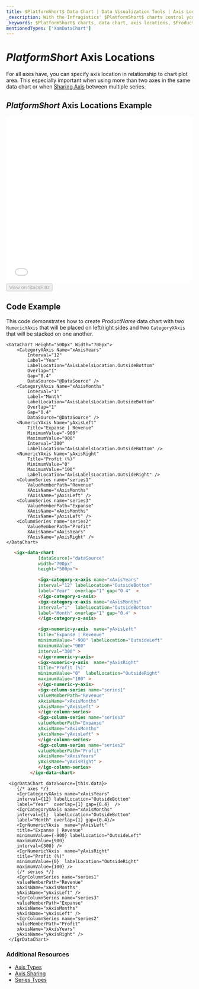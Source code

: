 ```yaml
---
title: $PlatformShort$ Data Chart | Data Visualization Tools | Axis Location | Infragistics
_description: With the Infragistics' $PlatformShort$ charts control you can specify axis location in relation to the chart plot area. Create a $ProductName$ graph with two axis!
_keywords: $PlatformShort$ charts, data chart, axis locations, $ProductName$, Infragistics
mentionedTypes: ['XamDataChart']
---
```

# $PlatformShort$ Axis Locations

 For all axes have, you can specify axis location in relationship to chart plot area. This especially important when using more than two axes in the same data chart or when [Sharing Axis](data-chart-axis-sharing.md) between multiple series.


## $PlatformShort$ Axis Locations Example

<div class="sample-container loading" style="height: 450px">
    <iframe id="data-chart-axis-locations-iframe" src='{environment:dvDemosBaseUrl}/charts/data-chart-axis-locations' width="100%" height="100%" seamless frameBorder="0" onload="onXPlatSampleIframeContentLoaded(this);"></iframe>
</div>
<div>
    <button data-localize="stackblitz" disabled class="stackblitz-btn" data-iframe-id="data-chart-axis-locations-iframe" data-demos-base-url="{environment:dvDemosBaseUrl}">View on StackBlitz
    </button>
<sample-button src="charts/data-chart/axis-locations"></sample-button>

</div>

<div class="divider--half"></div>


## Code Example
This code demonstrates how to create $ProductName$ data chart with two `NumericYAxis` that will be placed on left/right sides and two `CategoryXAxis` that will be stacked on one another.

```razor
<DataChart Height="500px" Width="700px">
    <CategoryXAxis Name="xAxisYears"
        Interval="12"
        Label="Year"
        LabelLocation="AxisLabelsLocation.OutsideBottom"
        Overlap="1"
        Gap="0.4"
        DataSource="@DataSource" />
    <CategoryXAxis Name="xAxisMonths"
        Interval="1"
        Label="Month"
        LabelLocation="AxisLabelsLocation.OutsideBottom"
        Overlap="1"
        Gap="0.4"
        DataSource="@DataSource" />
    <NumericYAxis Name="yAxisLeft"
        Title="Expanse | Revenue"
        MinimumValue="-900"
        MaximumValue="900"
        Interval="300"
        LabelLocation="AxisLabelsLocation.OutsideBottom" />
    <NumericYAxis Name="yAxisRight"
        Title="Profit (%)"
        MinimumValue="0"
        MaximumValue="100"
        LabelLocation="AxisLabelsLocation.OutsideRight" />
    <ColumnSeries name="series1"
        ValueMemberPath="Revenue"
        XAxisName="xAxisMonths"
        YAxisName="yAxisLeft" />
    <ColumnSeries name="series3"
        ValueMemberPath="Expanse"
        XAxisName="xAxisMonths"
        YAxisName="yAxisLeft" />
    <ColumnSeries name="series2"
        ValueMemberPath="Profit"
        XAxisName="xAxisYears"
        YAxisName="yAxisRight" />
</DataChart>
```

```html
   <igx-data-chart
            [dataSource]="dataSource"
            width="700px"
            height="500px">

            <igx-category-x-axis name="xAxisYears"
            interval="12" labelLocation="OutsideBottom"
            label="Year"  overlap="1" gap="0.4"  >
            </igx-category-x-axis>
            <igx-category-x-axis name="xAxisMonths"
            interval="1"  labelLocation="OutsideBottom"
            label="Month" overlap="1" gap="0.4" >
            </igx-category-x-axis>

            <igx-numeric-y-axis  name="yAxisLeft"
            title="Expanse | Revenue"
            minimumValue="-900" labelLocation="OutsideLeft"
            maximumValue="900"
            interval="300" >
            </igx-numeric-y-axis>
            <igx-numeric-y-axis  name="yAxisRight"
            title="Profit (%)"
            minimumValue="0"  labelLocation="OutsideRight"
            maximumValue="100" >
            </igx-numeric-y-axis>
            <igx-column-series name="series1"
            valueMemberPath="Revenue"
            xAxisName="xAxisMonths"
            yAxisName="yAxisLeft" >
            </igx-column-series>
            <igx-column-series name="series3"
            valueMemberPath="Expanse"
            xAxisName="xAxisMonths"
            yAxisName="yAxisLeft" >
            </igx-column-series>
            <igx-column-series name="series2"
            valueMemberPath="Profit"
            xAxisName="xAxisYears"
            yAxisName="yAxisRight" >
            </igx-column-series>
         </igx-data-chart>
```

```tsx
 <IgrDataChart dataSource={this.data}>
    {/* axes */}
    <IgrCategoryXAxis name="xAxisYears"
    interval={12} labelLocation="OutsideBottom"
    label="Year"  overlap={1} gap={0.4}  />
    <IgrCategoryXAxis name="xAxisMonths"
    interval={1}  labelLocation="OutsideBottom"
    label="Month" overlap={1} gap={0.4}/>
    <IgrNumericYAxis  name="yAxisLeft"
    title="Expanse | Revenue"
    minimumValue={-900} labelLocation="OutsideLeft"
    maximumValue={900}
    interval={300} />
    <IgrNumericYAxis  name="yAxisRight"
    title="Profit (%)"
    minimumValue={0}  labelLocation="OutsideRight"
    maximumValue={100} />
    {/* series */}
    <IgrColumnSeries name="series1"
    valueMemberPath="Revenue"
    xAxisName="xAxisMonths"
    yAxisName="yAxisLeft" />
    <IgrColumnSeries name="series3"
    valueMemberPath="Expanse"
    xAxisName="xAxisMonths"
    yAxisName="yAxisLeft" />
    <IgrColumnSeries name="series2"
    valueMemberPath="Profit"
    xAxisName="xAxisYears"
    yAxisName="yAxisRight" />
 </IgrDataChart>
```



### Additional Resources

- [Axis Types](data-chart-axis-types.md)
- [Axis Sharing](data-chart-axis-sharing.md)
- [Series Types](data-chart-series-types.md)



